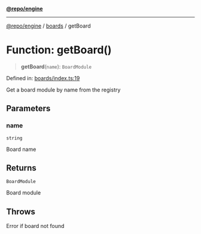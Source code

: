 [**@repo/engine**](../../README.md)

***

[@repo/engine](../../modules.md) / [boards](../README.md) / getBoard

# Function: getBoard()

> **getBoard**(`name`): `BoardModule`

Defined in: [boards/index.ts:19](https://github.com/alexqguo/drinking-board-game-v3/blob/461114994e3e28c73ae280b4acd08ba7cdad6013/packages/engine/src/boards/index.ts#L19)

Get a board module by name from the registry

## Parameters

### name

`string`

Board name

## Returns

`BoardModule`

Board module

## Throws

Error if board not found

